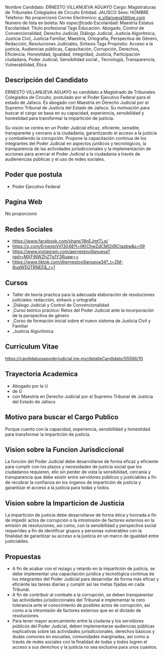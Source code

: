 Nombre Candidato: ERNESTO VILLANUEVA AGUAYO
Cargo: Magistraturas de Tribunales Colegiados de Circuito
Entidad: JALISCO
Sexo: HOMBRE
Telefono: No proporcionó
Correo Electronico: e_villanueva1@live.com
Numero de lista en boleta: *No especificado*
Escolaridad: Maestría
Estatus Escolaridad: Título profesional
Tags Educación: Abogado, Control de Convencionalidad, Derecho Judicial, Diálogo Judicial, Justicia Algorítmica, Justicia Civil, Justicia Familiar, Maestría, Ortografía, Perspectiva de Género, Redacción, Resoluciones Judiciales, Sintaxis
Tags Propósito: Acceso a la justicia, Audiencias públicas, Capacitación, Corrupción, Derechos, Eficiencia, Honestidad, Igualdad, Integridad, Justicia, Participación ciudadana, Poder Judicial, Sensibilidad social., Tecnología, Transparencia, Vulnerabilidad, Ética


## Descripción del Candidato 

ERNESTO VILLANUEVA AGUAYO es candidato a Magistrado de Tribunales Colegiados de Circuito, postulado por el Poder Ejecutivo Federal para el estado de Jalisco. Es abogado con Maestría en Derecho Judicial por el Supremo Tribunal de Justicia del Estado de Jalisco.  Su motivación para buscar el cargo se basa en su capacidad, experiencia, sensibilidad y honestidad para transformar la impartición de justicia.

Su visión se centra en un Poder Judicial eficaz, eficiente, sensible, transparente y cercano a la ciudadanía, garantizando el acceso a la justicia y combatiendo la corrupción. Propone la capacitación continua de los integrantes del Poder Judicial en aspectos jurídicos y tecnológicos, la transparencia de las actividades jurisdiccionales y la implementación de acciones para acercar el Poder Judicial a la ciudadanía a través de audienencias públicas y el uso de redes sociales.


## Poder que postula

- Poder Ejecutivo Federal


## Pagina Web

No proporcionó


## Redes Sociales

- https://www.facebook.com/share/18nEJmtTLq/
- https://x.com/ErnestoVil13048?t=llKtChwZdCMI2iIRCtasbw&s=09
- https://www.instagram.com/aernestovillanueva?igsh=MXFjNWZhZTg1Y3Ruaw==
- https://www.tiktok.com/@ernestovillanueva34?_t=ZM-8ugW5GTRNEE&_r=1


## Cursos

- Taller de teoría practica para la adecuada elaboración de resoluciones judiciales: redacción, sintaxis y ortografía
- ,Diálogo Judicial y Control de Convencionalidad
- ,Curso teórico practico: Retos del Poder Judicial ante la incorporación de la perspectiva de género
- ,Curso de formación inicial sobre el nuevo sistema de Justicia Civil y Familiar
- ,Justicia Algorítmica


## Curriculum Vitae

https://candidaturaspoderjudicial.ine.mx/detalleCandidato/55566/10


## Trayectoria Academica

- Abogado por la U
- de G
- con Maestría en Derecho Judicial por el Supremo Tribunal de Justicia del Estado de Jalisco


## Motivo para buscar el Cargo Publico

Porque cuento con la capacidad, experiencia, sensibilidad y honestidad para transformar la impartición de justicia.


## Vision sobre la Funcion Jurisdiccional

La función del Poder Judicial debe desarrollarse de forma eficaz y eficiente para cumplir con los plazos y necesidades de justicia social que los ciudadanos requieren, ello sin perder de vista la sensibilidad, cercanía y transparencia que debe existir entre servidores públicos y justiciables a fin de recobrar la confianza en los órganos de impartición de justicia y garantizar el acceso a la justicia para todas y todos.


## Vision sobre la Imparticion de Justicia

La impartición de justicia debe desarrollarse de forma ética y honrada a fin de impedir actos de corrupción o la intromisión de factores externos en la emisión de resoluciones, así como, con la sensibilidad y perspectiva social requeridas a fin de identificar grupos y personas vulnerables con la finalidad de garantizar su acceso a la justicia en un marco de igualdad entre justiciables.


## Propuestas

- A fin de acabar con el rezago y retardo en la impartición de justicia, se debe implementar una capacitación jurídica y tecnológica continua de los integrantes del Poder Judicial para desarrollar de forma más eficaz y eficiente las tareas diarias y cumplir así las metas fijadas en cada Tribunal.
- A fin de contribuir al combate a la corrupción, se deben transparentar las actividades jurisdiccionales del Tribunal e implementar la cero tolerancia ante el conocimiento de posibles actos de corrupción, así como a la intromisión de factores externos que en el dictado de resoluciones.
- Para tener mayor acercamiento entre la ciudanía y los servidores públicos del Poder Judicial, deben implementarse audiencias públicas explicativas sobre las actividades jurisdiccionales, derechos básicos y dudas comunes en escuelas, comunidades marginadas, así como a través de redes sociales con la finalidad de todas y todos logren el acceso a sus derechos y la justicia no sea exclusiva para unos cuantos.

